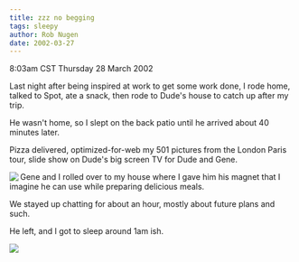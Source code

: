 ```yaml
---
title: zzz no begging
tags: sleepy
author: Rob Nugen
date: 2002-03-27
---
```


<title></title>
<p class=date>8:03am CST Thursday 28 March 2002</p>

<p>Last night after being inspired at work to get some work done, I
rode home, talked to Spot, ate a snack, then rode to Dude's house to
catch up after my trip.</p>

<p>He wasn't home, so I slept on the back patio until he arrived about
40 minutes later.</p>

<p>Pizza delivered, optimized-for-web my 501 pictures from the London
Paris tour, slide show on Dude's big screen TV for Dude and Gene.</p>

<p><img src='/images/peeps/Gene/no_begging.jpg' align=left> Gene and I rolled over
to my house where I gave him his magnet that I imagine he can use
while preparing delicious meals.</p>

<p>We stayed up chatting for about an hour, mostly about future plans
and such.</p>

<p>He left, and I got to sleep around 1am ish.</p>

<p><img src='/images/rob/wL-ROB.gif'/></p>

